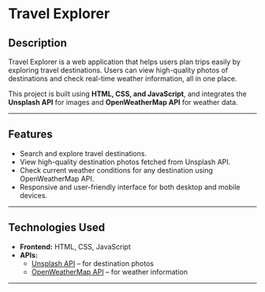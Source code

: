 # Travel Explorer

## Description
Travel Explorer is a web application that helps users plan trips easily by exploring travel destinations. Users can view high-quality photos of destinations and check real-time weather information, all in one place.

This project is built using **HTML, CSS, and JavaScript**, and integrates the **Unsplash API** for images and **OpenWeatherMap API** for weather data.

---

## Features
- Search and explore travel destinations.
- View high-quality destination photos fetched from Unsplash API.
- Check current weather conditions for any destination using OpenWeatherMap API.
- Responsive and user-friendly interface for both desktop and mobile devices.

---

## Technologies Used
- **Frontend:** HTML, CSS, JavaScript
- **APIs:**
  - [Unsplash API](https://unsplash.com/developers) – for destination photos
  - [OpenWeatherMap API](https://openweathermap.org/api) – for weather information

---

